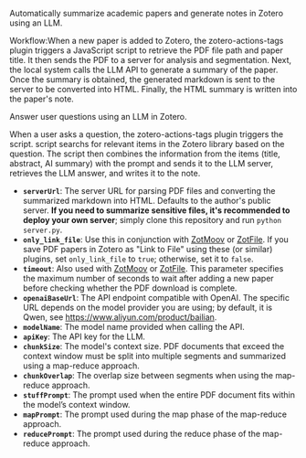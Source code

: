 
Automatically summarize academic papers and generate notes in Zotero using an LLM.

Workflow:When a new paper is added to Zotero, the zotero-actions-tags plugin triggers a JavaScript script to retrieve the PDF file path and paper title. It then sends the PDF to a server for analysis and segmentation. Next, the local system calls the LLM API to generate a summary of the paper. Once the summary is obtained, the generated markdown is sent to the server to be converted into HTML. Finally, the HTML summary is written into the paper's note.

Answer user questions using an LLM in Zotero.

When a user asks a question, the zotero-actions-tags plugin triggers the script. script searchs for relevant items in the Zotero library based on the question. The script then combines the information from the items (title, abstract, AI summary) with the prompt and sends it to the LLM server, retrieves the LLM answer, and writes it to the note.

- **`serverUrl`**: The server URL for parsing PDF files and converting the summarized markdown into HTML. Defaults to the author's public server. **If you need to summarize sensitive files, it's recommended to deploy your own server**; simply clone this repository and run `python server.py`.
- **`only_link_file`**: Use this in conjunction with [ZotMoov](https://github.com/wileyyugioh/zotmoov) or [ZotFile](https://github.com/jlegewie/zotfile). If you save PDF papers in Zotero as "Link to File" using these (or similar) plugins, set `only_link_file` to `true`; otherwise, set it to `false`.
- **`timeout`**: Also used with [ZotMoov](https://github.com/wileyyugioh/zotmoov) or [ZotFile](https://github.com/jlegewie/zotfile). This parameter specifies the maximum number of seconds to wait after adding a new paper before checking whether the PDF download is complete.
- **`openaiBaseUrl`**: The API endpoint compatible with OpenAI. The specific URL depends on the model provider you are using; by default, it is Qwen, see <https://www.aliyun.com/product/bailian>.
- **`modelName`**: The model name provided when calling the API.
- **`apiKey`**: The API key for the LLM.
- **`chunkSize`**: The model's context size. PDF documents that exceed the context window must be split into multiple segments and summarized using a map-reduce approach.
- **`chunkOverlap`**: The overlap size between segments when using the map-reduce approach.
- **`stuffPrompt`**: The prompt used when the entire PDF document fits within the model’s context window.
- **`mapPrompt`**: The prompt used during the map phase of the map-reduce approach.
- **`reducePrompt`**: The prompt used during the reduce phase of the map-reduce approach.